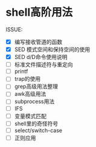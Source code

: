 # shell高阶用法

ISSUE:

- [x] 编写接收管道的函数
- [x] SED 模式空间和保持空间的使用
- [x] SED d/D命令使用说明
- [ ] 标准文件描述符与重定向
- [ ] printf
- [ ] trap的使用
- [ ] grep高级用法整理
- [ ] awk高级用法
- [ ] subprocess用法
- [ ] IFS
- [ ] 变量模式匹配
- [ ] shell里的奇怪符号
- [ ] select/switch-case
- [ ] 正则应用
